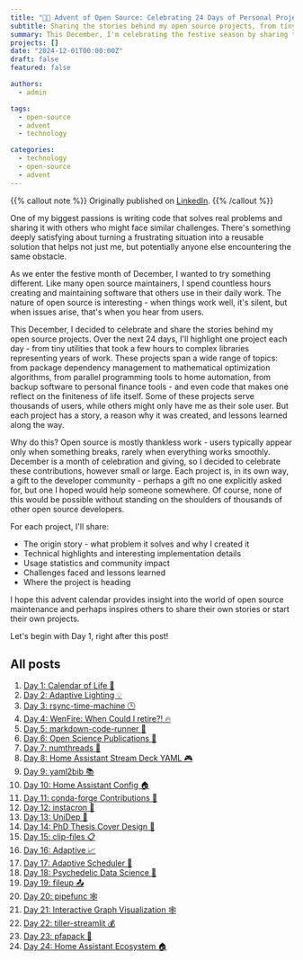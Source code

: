 ```yaml
---
title: "🎄🎁 Advent of Open Source: Celebrating 24 Days of Personal Projects"
subtitle: Sharing the stories behind my open source projects, from tiny utilities to complex libraries.
summary: This December, I'm celebrating the festive season by sharing the stories behind 24 of my open source projects.
projects: []
date: "2024-12-01T00:00:00Z"
draft: false
featured: false

authors:
  - admin

tags:
  - open-source
  - advent
  - technology

categories:
  - technology
  - open-source
  - advent
---
```


{{% callout note %}}
Originally published on [LinkedIn](https://www.linkedin.com/posts/basnijholt_advent-of-open-source-celebrating-24-activity-7269075513002909697-UrHE?utm_source=share&utm_medium=member_desktop).
{{% /callout %}}

One of my biggest passions is writing code that solves real problems and sharing it with others who might face similar challenges.
There's something deeply satisfying about turning a frustrating situation into a reusable solution that helps not just me, but potentially anyone else encountering the same obstacle.

As we enter the festive month of December, I wanted to try something different.
Like many open source maintainers, I spend countless hours creating and maintaining software that others use in their daily work.
The nature of open source is interesting - when things work well, it's silent, but when issues arise, that's when you hear from users.

This December, I decided to celebrate and share the stories behind my open source projects.
Over the next 24 days, I'll highlight one project each day - from tiny utilities that took a few hours to complex libraries representing years of work.
These projects span a wide range of topics: from package dependency management to mathematical optimization algorithms, from parallel programming tools to home automation, from backup software to personal finance tools - and even code that makes one reflect on the finiteness of life itself.
Some of these projects serve thousands of users, while others might only have me as their sole user.
But each project has a story, a reason why it was created, and lessons learned along the way.

Why do this?
Open source is mostly thankless work - users typically appear only when something breaks, rarely when everything works smoothly.
December is a month of celebration and giving, so I decided to celebrate these contributions, however small or large.
Each project is, in its own way, a gift to the developer community - perhaps a gift no one explicitly asked for, but one I hoped would help someone somewhere.
Of course, none of this would be possible without standing on the shoulders of thousands of other open source developers.

For each project, I'll share:

- The origin story - what problem it solves and why I created it
- Technical highlights and interesting implementation details
- Usage statistics and community impact
- Challenges faced and lessons learned
- Where the project is heading

I hope this advent calendar provides insight into the world of open source maintenance and perhaps inspires others to share their own stories or start their own projects.

Let's begin with Day 1, right after this post!

## All posts

1. [Day 1: Calendar of Life 📅](01-calendar-of-life)
2. [Day 2: Adaptive Lighting 💡](02-adaptive-lighting)
3. [Day 3: rsync-time-machine 🕒](03-rsync-time-machine)
4. [Day 4: WenFire: When Could I retire?! 🔥](04-wenfire)
5. [Day 5: markdown-code-runner 📝](05-markdown-code-runner)
6. [Day 6: Open Science Publications 🔬](06-open-science-publications)
7. [Day 7: numthreads 🧵](07-numthreads)
8. [Day 8: Home Assistant Stream Deck YAML 🎮](08-home-assistant-stream-deck-yaml)
9. [Day 9: yaml2bib 📚](09-yaml2bib)
10. [Day 10: Home Assistant Config 🏠](10-home-assistant-config)
11. [Day 11: conda-forge Contributions 🐍](11-conda-forge-contributions)
12. [Day 12: instacron 📸](12-instacron)
13. [Day 13: UniDep 🧬](13-unidep)
14. [Day 14: PhD Thesis Cover Design 🎨](14-phd-thesis-cover-design)
15. [Day 15: clip-files 📋](15-clip-files)
16. [Day 16: Adaptive 📈](16-adaptive)
17. [Day 17: Adaptive Scheduler 🚀](17-adaptive-scheduler)
18. [Day 18: Psychedelic Data Science 🍄](18-psychedelic-data-science)
19. [Day 19: fileup 📤](19-fileup)
20. [Day 20: pipefunc 🕸️](20-pipefunc)
21. [Day 21: Interactive Graph Visualization 🕸️](21-interactive-graph-visualization)
22. [Day 22: tiller-streamlit 💰](22-tiller-streamlit)
23. [Day 23: pfapack 🔢](23-pfapack)
24. [Day 24: Home Assistant Ecosystem 🏠](24-home-assistant-ecosystem)
